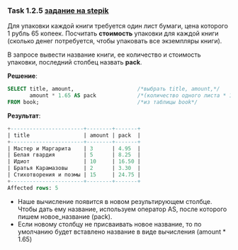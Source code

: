 ### Task 1.2.5 [задание на stepik](https://stepik.org/lesson/297509/step/5?unit=279269)
Для упаковки каждой книги требуется один лист бумаги, цена которого 1 рубль 65 копеек. Посчитать **стоимость** упаковки для каждой книги (сколько денег потребуется, 
чтобы упаковать все экземпляры книги). 

В запросе вывести название книги, ее количество и стоимость упаковки, последний столбец назвать **pack**. 

**Решение**:

```SQL
SELECT title, amount,                    /*выбрать title, amount,*/
       amount * 1.65 AS pack             /*(количество одного листа * 1 рубль 65 копеек) как pack*/
FROM book;                               /*из таблицы book*/
```

**Результат**:

```SQL
+-----------------------+--------+-------+
| title                 | amount | pack  |
+-----------------------+--------+-------+
| Мастер и Маргарита    | 3      | 4.95  |
| Белая гвардия         | 5      | 8.25  |
| Идиот                 | 10     | 16.50 |
| Братья Карамазовы     | 2      | 3.30  |
| Стихотворения и поэмы | 15     | 24.75 |
+-----------------------+--------+-------+
Affected rows: 5
```

- Наше вычисление появится в новом результирующем столбце. Чтобы дать ему название, используем оператор AS, после которого пишем новое_название (pack).
- Если новому столбцу не присваивать новое название, то по умолчанию будет вставлено название в виде вычисления (amount * 1.65)
